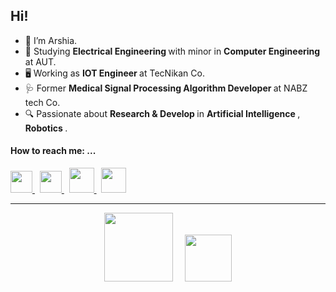 ## Hi!

- 👋 I’m Arshia.
- 📘 Studying <b> Electrical Engineering </b> with minor in <b> Computer Engineering </b> at AUT.
- 🖥️ Working as <b> IOT Engineer </b> at TecNikan Co. 
- 🩺 Former <b> Medical Signal Processing Algorithm Developer </b> at NABZ tech Co.
- 🔍 Passionate about <b> Research & Develop </b> in <b> Artificial Intelligence </b>, <b> Robotics </b>.

####  How to reach me: ...

<div align="left">
<p> 
<a href = "https://www.linkedin.com/in/arshia-samoudi/">
 <img src="https://user-images.githubusercontent.com/54024838/181183655-3e895909-6e9d-474a-94c5-178b4ead285d.png" width="35">
</a> &nbsp;
<a href = "https://www.researchgate.net/profile/Mohammadarshia-Samoudi">
 <img src="https://user-images.githubusercontent.com/54024838/181187253-9d580f24-1fe0-4254-a909-ae226f1abd5b.png" width="35">
</a> &nbsp;
<a href="mailto:arshiasamoodi@gmail.com">
 <img src="https://user-images.githubusercontent.com/54024838/181189554-55ec7523-8d29-46ce-9c57-c3e80b77da02.png" width="40">
</a> &nbsp;
<a href="mailto:arshias-s79@aut.ac.ir">
 <img src="https://user-images.githubusercontent.com/54024838/181596602-98b824a1-dc06-4d8c-823a-55a4c4e5ec1e.png" width="40">
</a>
</p>
</DIV>

---

<div align="center">
<p>
 <img src="https://user-images.githubusercontent.com/47852354/138564509-b5dffb4e-f48b-4db5-b8a4-1385ef2b22c8.png" width="110"> &nbsp; &nbsp;
 <img src="https://user-images.githubusercontent.com/54024838/181595846-e7ab0818-fc54-43b7-9f1b-6a4f2024d791.png" width="75">
</p>
</DIV>





